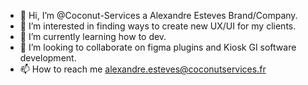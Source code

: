 - 👋 Hi, I’m @Coconut-Services a Alexandre Esteves Brand/Company.
- 👀 I’m interested in finding ways to create new UX/UI for my clients.
- 🌱 I’m currently learning how to dev.
- 💞️ I’m looking to collaborate on figma plugins and Kiosk GI software development.
- 📫 How to reach me alexandre.esteves@coconutservices.fr

<!---
Coconut-Services/Coconut-Services is a ✨ special ✨ repository because its `README.md` (this file) appears on your GitHub profile.
You can click the Preview link to take a look at your changes.
--->
